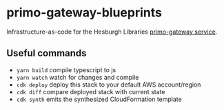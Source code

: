 # primo-gateway-blueprints
Infrastructure-as-code for the Hesburgh Libraries [primo-gateway service](https://github.com/ndlib/primo-gateway).

## Useful commands

 * `yarn build`   compile typescript to js
 * `yarn watch`   watch for changes and compile
 * `cdk deploy`      deploy this stack to your default AWS account/region
 * `cdk diff`        compare deployed stack with current state
 * `cdk synth`       emits the synthesized CloudFormation template
